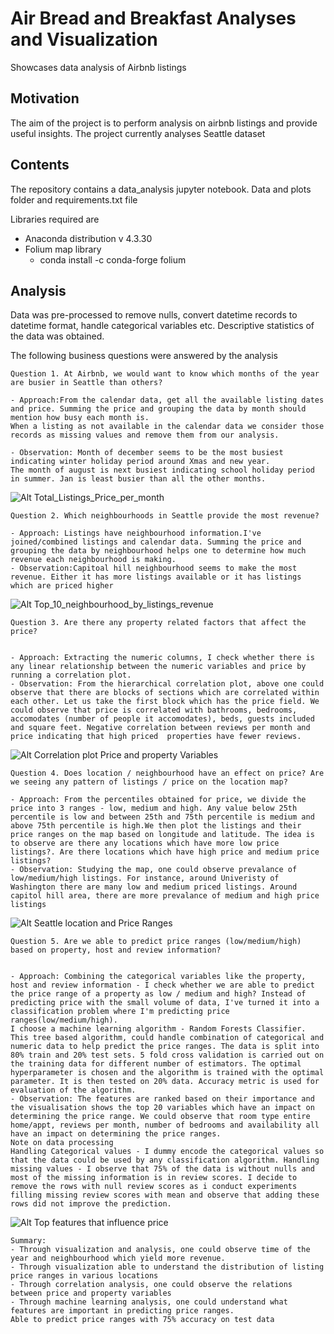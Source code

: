 # Air Bread and Breakfast Analyses and Visualization
Showcases data analysis of Airbnb listings


## Motivation
The aim of the project is to perform analysis on airbnb listings and provide useful insights.
The project currently analyses Seattle dataset

## Contents
The repository contains a data_analysis jupyter notebook. Data and plots folder and requirements.txt file


Libraries required are
- Anaconda distribution v 4.3.30
- Folium map library
	- conda install -c conda-forge folium


## Analysis

Data was pre-processed to remove nulls, convert datetime records to datetime format, handle categorical variables etc.
Descriptive statistics of the data was obtained.

The following business questions were answered by the analysis


```
Question 1. At Airbnb, we would want to know which months of the year are busier in Seattle than others?

- Approach:From the calendar data, get all the available listing dates and price. Summing the price and grouping the data by month should mention how busy each month is.
When a listing as not available in the calendar data we consider those records as missing values and remove them from our analysis.

- Observation: Month of december seems to be the most busiest indicating winter holiday period around Xmas and new year. 
The month of august is next busiest indicating school holiday period in summer. Jan is least busier than all the other months.
```
![Alt Total_Listings_Price_per_month](Plots/Total_Listings_Price_per_month.png)


```		
Question 2. Which neighbourhoods in Seattle provide the most revenue?

- Approach: Listings have neighbourhood information.I've joined/combined listings and calendar data. Summing the price and grouping the data by neighbourhood helps one to determine how much revenue each neighbourhood is making.
- Observation:Capitoal hill neighbourhood seems to make the most revenue. Either it has more listings available or it has listings which are priced higher

```
![Alt Top_10_neighbourhood_by_listings_revenue](Plots/Top_10_neighbourhood_by_listings_revenue.png)

```
Question 3. Are there any property related factors that affect the price?


- Approach: Extracting the numeric columns, I check whether there is any linear relationship between the numeric variables and price by running a correlation plot.
- Observation: From the hierarchical correlation plot, above one could observe that there are blocks of sections which are correlated within each other. Let us take the first block which has the price field. We could observe that price is correlated with bathrooms, bedrooms, accomodates (number of people it accomodates), beds, guests included and square feet. Negative correlation between reviews per month and price indicating that high priced  properties have fewer reviews.
```
![Alt Correlation plot Price and property Variables](Plots/Corr_plot_Price_and_Property_Variables.png)

```
Question 4. Does location / neighbourhood have an effect on price? Are we seeing any pattern of listings / price on the location map?

- Approach: From the percentiles obtained for price, we divide the price into 3 ranges - low, medium and high. Any value below 25th percentile is low and between 25th and 75th percentile is medium and above 75th percentile is high.We then plot the listings and their price ranges on the map based on longitude and latitude. The idea is to observe are there any locations which have more low price listings?. Are there locations which have high price and medium price listings?
- Observation: Studying the map, one could observe prevalance of low/medium/high listings. For instance, around Univeristy of Washington there are many low and medium priced listings. Around capitol hill area, there are more prevalance of medium and high price listings

```
![Alt Seattle location and Price Ranges](Plots/Seattle_Price_on_Map1.png)

```
Question 5. Are we able to predict price ranges (low/medium/high) based on property, host and review information?


- Approach: Combining the categorical variables like the property, host and review information - I check whether we are able to predict the price range of a property as low / medium and high? Instead of predicting price with the small volume of data, I've turned it into a classification problem where I'm predicting price ranges(low/medium/high). 
I choose a machine learning algorithm - Random Forests Classifier. This tree based algorithm, could handle combination of categorical and numeric data to help predict the price ranges. The data is split into 80% train and 20% test sets. 5 fold cross validation is carried out on the training data for different number of estimators. The optimal hyperparameter is chosen and the algorithm is trained with the optimal parameter. It is then tested on 20% data. Accuracy metric is used for evaluation of the algorithm.
- Observation: The features are ranked based on their importance and the visualisation shows the top 20 variables which have an impact on determining the price range. We could observe that room type entire home/appt, reviews per month, number of bedrooms and availability all have an impact on determining the price ranges.
Note on data processing
Handling Categorical values - I dummy encode the categorical values so that the data could be used by any classification algorithm. Handling missing values - I observe that 75% of the data is without nulls and most of the missing information is in review scores. I decide to remove the rows with null review scores as i conduct experiments filling missing review scores with mean and observe that adding these rows did not improve the prediction.

```
![Alt Top features that influence price](Plots/Top_20_features_price_ranges.png)
```
Summary:
- Through visualization and analysis, one could observe time of the year and neighbourhood which yield more revenue.
- Through visualization able to understand the distribution of listing price ranges in various locations
- Through correlation analysis, one could observe the relations between price and property variables
- Through machine learning analysis, one could understand what features are important in predicting price ranges. 
Able to predict price ranges with 75% accuracy on test data
```
